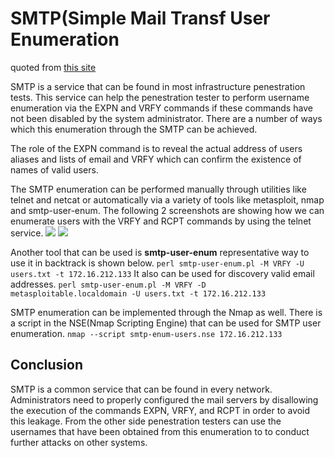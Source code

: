 # SMTP(Simple Mail Transf User Enumeration
quoted from [this site](https://pentestlab.blog/2012/11/20/smtp-user-enumeration/)

SMTP is a service that can be found in most infrastructure penestration tests. This service can help the penestration tester to perform username enumeration via the EXPN and VRFY commands if these commands have not been disabled by the system administrator. There are a number of ways which this enumeration through the SMTP can be achieved.

The role of the EXPN command is to reveal the actual address of users aliases and lists of email and VRFY which can confirm the existence of names of valid users.

The SMTP enumeration can be performed manually through utilities like telnet and netcat or automatically via
a variety of tools like metasploit, nmap and smtp-user-enum. The following 2 screenshots are showing how we can enumerate users with the VRFY and RCPT commands by using the telnet service.
![](https://pentestlab.files.wordpress.com/2012/11/smtp5.jpeg)
![](https://pentestlab.files.wordpress.com/2012/11/smtp6.jpeg?w=500)

Another tool that can be used is **smtp-user-enum** representative way to use it in backtrack is shown below.
`perl smtp-user-enum.pl -M VRFY -U users.txt -t 172.16.212.133` 
It also can be used for discovery valid email addresses.
`perl smtp-user-enum.pl -M VRFY -D metasploitable.localdomain -U users.txt -t 172.16.212.133`

SMTP enumeration can be implemented through the Nmap as well. There is a script in the NSE(Nmap Scripting Engine) that can be used for SMTP user enumeration.
`nmap --script smtp-enum-users.nse 172.16.212.133`

## Conclusion
SMTP is a common service that can be found in every network. Administrators need to properly configured the mail servers by disallowing the execution of the commands EXPN, VRFY, and RCPT in order to avoid this leakage. From the other side penestration testers can use the usernames that have been obtained from this enumeration to to conduct further attacks on other systems.


<!--stackedit_data:
eyJoaXN0b3J5IjpbLTE0NzUwOTQ3NjIsMTAwOTYyODc5MSwxNj
k5NjcxNzc3LDIwMTQyMTA5MDNdfQ==
-->